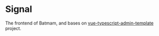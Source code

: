 # Signal

The frontend of Batmam, and bases on [vue-typescript-admin-template](https://github.com/armour/vue-typescript-admin-template) project.